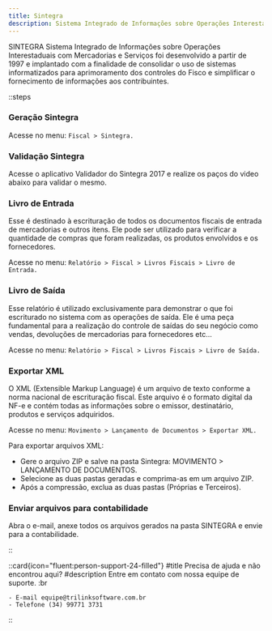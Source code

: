 ```yaml
---
title: Sintegra
description: Sistema Integrado de Informações sobre Operações Interestaduais com Mercadorias e Serviços
---
```


SINTEGRA Sistema Integrado de Informações sobre Operações Interestaduais com Mercadorias e Serviços foi desenvolvido a partir de 1997 e implantado com a finalidade de consolidar o uso de sistemas informatizados para aprimoramento dos controles do Fisco e simplificar o fornecimento de informações aos contribuintes.

::steps
### Geração Sintegra

Acesse no menu: `Fiscal > Sintegra.`

### Validação Sintegra

Acesse o aplicativo Validador do Sintegra 2017 e realize os paços do video abaixo para validar o mesmo.

### Livro de Entrada

Esse é destinado à escrituração de todos os documentos fiscais de entrada de mercadorias e outros itens. Ele pode ser utilizado para verificar a quantidade de compras que foram realizadas, os produtos envolvidos e os fornecedores.

Acesse no menu: `Relatório > Fiscal > Livros Fiscais > Livro de Entrada.`

### Livro de Saída
Esse relatório é utilizado exclusivamente para demonstrar o que foi escriturado no sistema com as operações de saída. Ele é uma peça fundamental para a realização do controle de saídas do seu negócio como vendas, devoluções de mercadorias para fornecedores etc...

Acesse no menu: `Relatório > Fiscal > Livros Fiscais > Livro de Saída.`

### Exportar XML

O XML (Extensible Markup Language) é um arquivo de texto conforme a norma nacional de escrituração fiscal. Este arquivo é o formato digital da NF-e e contém todas as informações sobre o emissor, destinatário, produtos e serviços adquiridos.

Acesse no menu: `Movimento > Lançamento de Documentos > Exportar XML.`

Para exportar arquivos XML:

- Gere o arquivo ZIP e salve na pasta Sintegra: MOVIMENTO > LANÇAMENTO DE DOCUMENTOS.
- Selecione as duas pastas geradas e comprima-as em um arquivo ZIP.
- Após a compressão, exclua as duas pastas (Próprias e Terceiros).

### Enviar arquivos para contabilidade
Abra o e-mail, anexe todos os arquivos gerados na pasta SINTEGRA e envie para a contabilidade.

::

 ::card{icon="fluent:person-support-24-filled"}
 #title
 Precisa de ajuda e não encontrou aqui?
 #description
 Entre em contato com nossa equipe de suporte. :br

    - E-mail equipe@trilinksoftware.com.br 
    - Telefone (34) 99771 3731
 ::